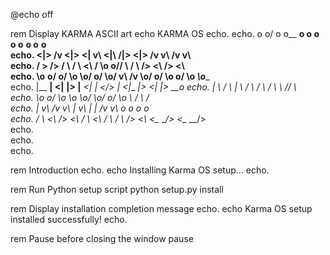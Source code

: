 @echo off

rem Display KARMA ASCII art
echo KARMA OS
echo.
echo.  o         o/          o           o__ __o         o          o           o                   o__ __o          o__ __o    
echo.  <|>       /v          <|>         <|     v\       <|\        /|>         <|>                 /v     v\        /v     v\   
echo.  / >      />           / \         / \     <\      / \\o    o// \         / \                />       <\      />       <\  
echo.  \o__ __o/           o/   \o       \o/     o/      \o/ v\  /v \o/       o/   \o            o/           \o   _\o____       
echo.   |__ __|           <|__ __|>       |__  _<|        |   <\/>   |       <|__ __|>          <|             |>       \_\__o__ 
echo.   |      \          /       \       |       \      / \        / \      /       \           \\           //              \  
echo.  <o>      \o      o/         \o    <o>       \o    \o/        \o/    o/         \o           \         /      \         /  
echo.   |        v\    /v           v\    |         v\    |          |    /v           v\           o       o        o       o   
echo.  / \        <\  />             <\  / \         <\  / \        / \  />             <\          <\__ __/>        <\__ __/>   
echo.                                                                                                                           
echo.                                                                                                                           
echo.                                                                                                                           

rem Introduction
echo.
echo Installing Karma OS setup...
echo.

rem Run Python setup script
python setup.py install

rem Display installation completion message
echo.
echo Karma OS setup installed successfully!
echo.

rem Pause before closing the window
pause

